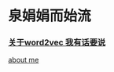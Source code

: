 # 泉娟娟而始流

### [关于word2vec 我有话要说](http://zhangyunquan.cn/blog/doc/word2vec.html)


[about me](http://zhangunquan.cn/about.html)
